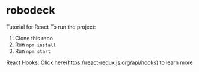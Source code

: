 # robodeck
Tutorial for React
To run the project:

1. Clone this repo
2. Run `npm install`
3. Run `npm start`


React Hooks:
Click here(https://react-redux.js.org/api/hooks) to learn more

